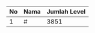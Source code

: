 | No | Nama            | Jumlah Level |
|----|-----------------|--------------|
| 1  | #    |    3851        |
